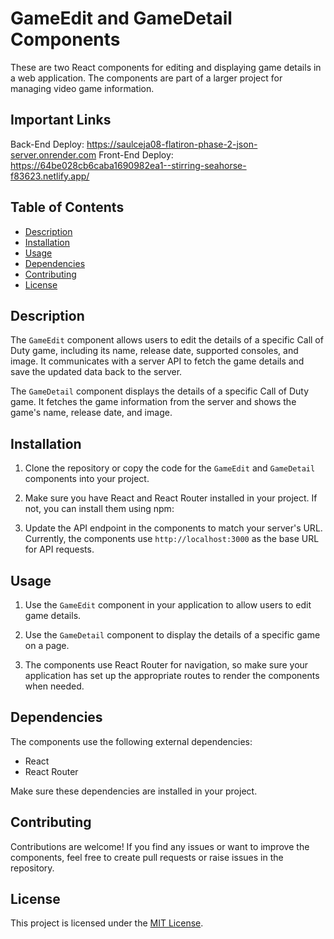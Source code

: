 # GameEdit and GameDetail Components

These are two React components for editing and displaying game details in a web application. The components are part of a larger project for managing video game information.

## Important Links
Back-End Deploy: https://saulceja08-flatiron-phase-2-json-server.onrender.com
Front-End Deploy: https://64be028cb6caba1690982ea1--stirring-seahorse-f83623.netlify.app/

## Table of Contents

- [Description](#description)
- [Installation](#installation)
- [Usage](#usage)
- [Dependencies](#dependencies)
- [Contributing](#contributing)
- [License](#license)

## Description

The `GameEdit` component allows users to edit the details of a specific Call of Duty game, including its name, release date, supported consoles, and image. It communicates with a server API to fetch the game details and save the updated data back to the server.

The `GameDetail` component displays the details of a specific Call of Duty game. It fetches the game information from the server and shows the game's name, release date, and image.

## Installation

1. Clone the repository or copy the code for the `GameEdit` and `GameDetail` components into your project.

2. Make sure you have React and React Router installed in your project. If not, you can install them using npm:


3. Update the API endpoint in the components to match your server's URL. Currently, the components use `http://localhost:3000` as the base URL for API requests.

## Usage

1. Use the `GameEdit` component in your application to allow users to edit game details.

2. Use the `GameDetail` component to display the details of a specific game on a page.

3. The components use React Router for navigation, so make sure your application has set up the appropriate routes to render the components when needed.

## Dependencies

The components use the following external dependencies:

- React
- React Router

Make sure these dependencies are installed in your project.

## Contributing

Contributions are welcome! If you find any issues or want to improve the components, feel free to create pull requests or raise issues in the repository.

## License

This project is licensed under the [MIT License](LICENSE).
